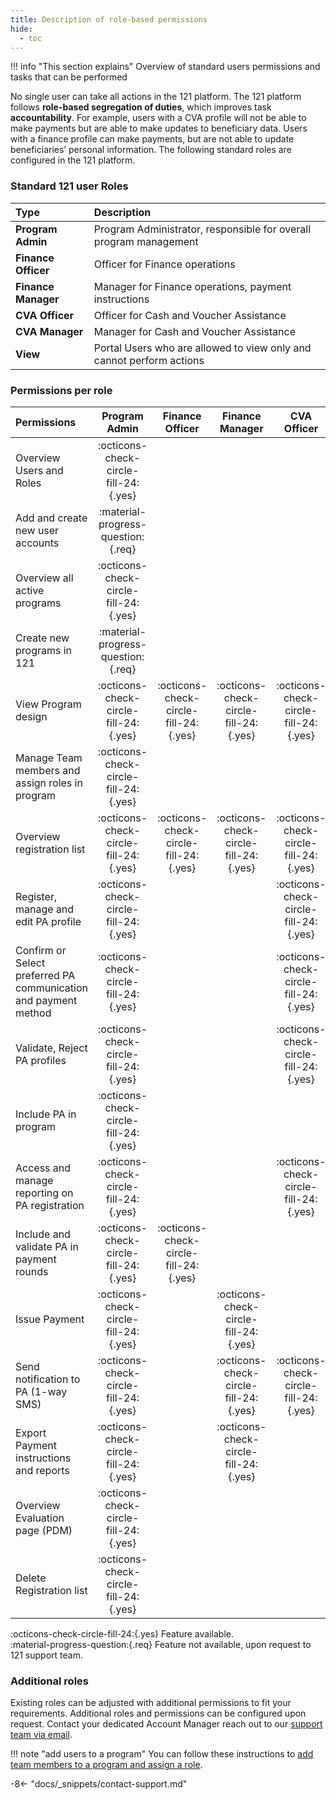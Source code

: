 ```yaml
---
title: Description of role-based permissions
hide:
  - toc
---
```


!!! info "This section explains"
    Overview of standard users permissions and tasks that can be performed

No single user can take all actions in the 121 platform. The 121 platform follows **role-based segregation of duties**, which improves task **accountability**. For example, users with a CVA profile will not be able to make payments but are able to make updates to beneficiary data. Users with a finance profile can make payments, but are not able to update beneficiaries’ personal information. The following standard roles are configured in the 121 platform.

### Standard 121 user Roles

| Type                | Description                                                          |
| :------------------ | :------------------------------------------------------------------- |
| **Program Admin**   | Program Administrator, responsible for overall program management    |
| **Finance Officer** | Officer for Finance operations                                       |
| **Finance Manager** | Manager for Finance operations, payment instructions                 |
| **CVA Officer**     | Officer for Cash and Voucher Assistance                              |
| **CVA Manager**     | Manager for Cash and Voucher Assistance                              |
| **View**            | Portal Users who are allowed to view only and cannot perform actions |

### Permissions per role

| Permissions                                                     |           **Program Admin**           |          **Finance Officer**          |          **Finance Manager**          |            **CVA Officer**            |            **CVA Manager**            |
| :-------------------------------------------------------------- | :-----------------------------------: | :-----------------------------------: | :-----------------------------------: | :-----------------------------------: | :-----------------------------------: |
| Overview Users and Roles                                        | :octicons-check-circle-fill-24:{.yes} |                                       |                                       |                                       |                                       |
| Add and create new user accounts                                |  :material-progress-question:{.req}   |                                       |                                       |                                       |                                       |
| Overview all active programs                                    | :octicons-check-circle-fill-24:{.yes} |                                       |                                       |                                       |                                       |
| Create new programs in 121                                      |  :material-progress-question:{.req}   |                                       |                                       |                                       |                                       |
| View Program design                                             | :octicons-check-circle-fill-24:{.yes} | :octicons-check-circle-fill-24:{.yes} | :octicons-check-circle-fill-24:{.yes} | :octicons-check-circle-fill-24:{.yes} | :octicons-check-circle-fill-24:{.yes} |
| Manage Team members and assign roles in program                 | :octicons-check-circle-fill-24:{.yes} |                                       |                                       |                                       | :octicons-check-circle-fill-24:{.yes} |
| Overview registration list                                      | :octicons-check-circle-fill-24:{.yes} | :octicons-check-circle-fill-24:{.yes} | :octicons-check-circle-fill-24:{.yes} | :octicons-check-circle-fill-24:{.yes} | :octicons-check-circle-fill-24:{.yes} |
| Register, manage and edit PA profile                            | :octicons-check-circle-fill-24:{.yes} |                                       |                                       | :octicons-check-circle-fill-24:{.yes} | :octicons-check-circle-fill-24:{.yes} |
| Confirm or Select preferred PA communication and payment method | :octicons-check-circle-fill-24:{.yes} |                                       |                                       | :octicons-check-circle-fill-24:{.yes} | :octicons-check-circle-fill-24:{.yes}     |
| Validate, Reject PA profiles                                    | :octicons-check-circle-fill-24:{.yes} |                                       |                                       | :octicons-check-circle-fill-24:{.yes} | :octicons-check-circle-fill-24:{.yes} |
| Include PA in program                                           | :octicons-check-circle-fill-24:{.yes} |                                       |                                       |                                       | :octicons-check-circle-fill-24:{.yes} |
| Access and manage reporting on PA registration                  | :octicons-check-circle-fill-24:{.yes} |                                       |                                       | :octicons-check-circle-fill-24:{.yes} | :octicons-check-circle-fill-24:{.yes} |
| Include and validate PA in payment rounds                       | :octicons-check-circle-fill-24:{.yes} | :octicons-check-circle-fill-24:{.yes} |                                       |                                       |                                       |
| Issue Payment                                                   | :octicons-check-circle-fill-24:{.yes} |                                       | :octicons-check-circle-fill-24:{.yes} |                                       |                                       |
| Send notification to PA (1-way SMS)                             | :octicons-check-circle-fill-24:{.yes} |                                       | :octicons-check-circle-fill-24:{.yes} | :octicons-check-circle-fill-24:{.yes} | :octicons-check-circle-fill-24:{.yes} |
| Export Payment instructions and reports                         | :octicons-check-circle-fill-24:{.yes} |                                       | :octicons-check-circle-fill-24:{.yes} |                                       |                                       |
| Overview Evaluation page (PDM)                                  | :octicons-check-circle-fill-24:{.yes} |                                       |                                       |                                       |                                       |
| Delete Registration list   | :octicons-check-circle-fill-24:{.yes} |   ||||

:octicons-check-circle-fill-24:{.yes} Feature available.  
:material-progress-question:{.req}  Feature not available, upon request to 121 support team.

### Additional roles

Existing roles can be adjusted with additional permissions to fit your requirements. Additional roles and permissions can be configured upon request. Contact your dedicated Account Manager reach out to our [support team via email](mailto:support@121.global).


!!! note "add users to a program"
    You can follow these instructions to [add team members to a program and assign a role](../team/add-team-members.md).

-8<- "docs/_snippets/contact-support.md"
